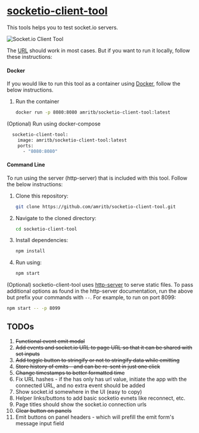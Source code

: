 # [socketio-client-tool](http://amritb.github.io/socketio-client-tool/)
This tools helps you to test socket.io servers.

<img src="https://amritb.github.io/socketio-client-tool/screenshot.png" alt="Socket.io Client Tool"></img>

The [URL](http://amritb.github.io/socketio-client-tool/) should work in most cases. But if you want to run it locally, follow these instructions: 

#### Docker

If you would like to run this tool as a container using [Docker](https://www.docker.com/), follow the below instructions.

1. Run the container

    ```bash
    docker run -p 8080:8080 amritb/socketio-client-tool:latest
    ```

(Optional) Run using docker-compose

```bash
  socketio-client-tool:
    image: amritb/socketio-client-tool:latest
    ports:
      - "8080:8080"
```

#### Command Line

To run using the server (http-server) that is included with this tool. Follow the below instructions:

1. Clone this repository:

    ```bash
    git clone https://github.com/amritb/socketio-client-tool.git
    ```

2. Navigate to the cloned directory:

    ```bash
    cd socketio-client-tool
    ```

3. Install dependencies:

    ```bash
    npm install
    ```

4. Run using:

    ```bash
    npm start
    ```

(Optional) socketio-client-tool uses [http-server](https://www.npmjs.com/package/http-server) to serve static files. To pass additional options as found in the http-server documentation, run the above but prefix your commands with `--`. For example, to run on port 8099:

```bash
npm start -- -p 8099
```

## TODOs
1. ~~Functional event emit modal~~
2. ~~Add events and socket.io URL to page URL so that it can be shared with set inputs~~
3. ~~Add toggle button to stringify or not to stringify data while emitting~~
4. ~~Store history of emits - and can be re-sent in just one click~~
5. ~~Change timestamps to better formatted time~~
6. Fix URL hashes - if the has only has url value, initiate the app with the connected URL, and no extra event should be added
7. Show socket.id somewhere in the UI (easy to copy)
8. Helper links/buttons to add basic socketio evnets like reconnect, etc.
9. Page titles should show the socket.io connection urls
10. ~~Clear button on panels~~
11. Emit buttons on panel headers - which will prefill the emit form's message input field
